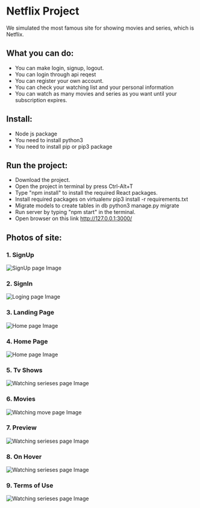 # Netflix Project 

We simulated the most famous site for showing movies and series, which is Netflix.

## What you can do:

* You can make login, signup, logout.
* You can login through api reqest
* You can register your own account.
* You can check your watching list and your personal information
* You can watch as many movies and series as you want until your subscription expires.


## Install:

* Node js package
* You need to install python3
* You need to install pip or pip3 package

## Run the project: 

* Download the project.
* Open the project in terminal by press Ctrl-Alt+T
* Type "npm install" to install the required React packages.
* Install required packages on virtualenv pip3 install -r requirements.txt
* Migrate models to create tables in db python3 manage.py migrate
* Run server by typing "npm start" in the terminal.
* Open browser on this link http://127.0.0.1:3000/

## Photos of site: 

### 1. SignUp
![SignUp page Image](https://github.com/hanimohsen31/Netflix-V.4-AIO/blob/main/IMGS/signup.jpeg)

### 2. SignIn
![Loging page Image](https://github.com/hanimohsen31/Netflix-V.4-AIO/blob/main/IMGS/s6%20login.jpg)

### 3. Landing Page
![Home page Image](https://github.com/hanimohsen31/Netflix-V.4-AIO/blob/main/IMGS/s1.jpg)

### 4. Home Page
![Home page Image](https://github.com/hanimohsen31/Netflix-V.4-AIO/blob/main/IMGS/s5%20homeout.jpg)

### 5. Tv Shows 
![Watching serieses page Image](https://github.com/hanimohsen31/Netflix-V.4-AIO/blob/main/IMGS/s2%20tvshows.jpg)


### 6. Movies
![Watching move page Image](https://github.com/hanimohsen31/Netflix-V.4-AIO/blob/main/IMGS/s3%20movies.jpg)


### 7. Preview 
![Watching serieses page Image](https://github.com/hanimohsen31/Netflix-V.4-AIO/blob/main/IMGS/s4%20show.jpg)

### 8. On Hover 
![Watching serieses page Image](https://github.com/hanimohsen31/Netflix-V.4-AIO/blob/main/IMGS/s%20hover.jpg)

### 9. Terms of Use
![Watching serieses page Image](https://github.com/hanimohsen31/Netflix-V.4-AIO/blob/main/IMGS/s3%20terms.jpg)
